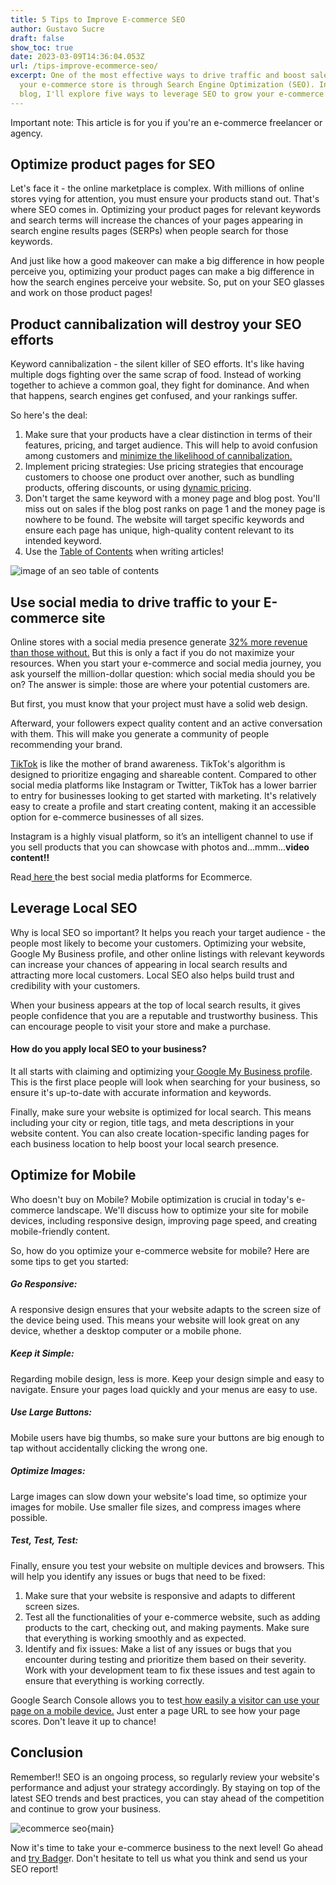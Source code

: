 ```yaml
---
title: 5 Tips to Improve E-commerce SEO
author: Gustavo Sucre
draft: false
show_toc: true
date: 2023-03-09T14:36:04.053Z
url: /tips-improve-ecommerce-seo/
excerpt: One of the most effective ways to drive traffic and boost sales for
  your e-commerce store is through Search Engine Optimization (SEO). In this
  blog, I'll explore five ways to leverage SEO to grow your e-commerce sales.
---
```

Important note: This article is for you if you're an e-commerce freelancer or agency.

## Optimize product pages for SEO

Let's face it - the online marketplace is complex. With millions of online stores vying for attention, you must ensure your products stand out. That's where SEO comes in. Optimizing your product pages for relevant keywords and search terms will increase the chances of your pages appearing in search engine results pages (SERPs) when people search for those keywords.

And just like how a good makeover can make a big difference in how people perceive you, optimizing your product pages can make a big difference in how the search engines perceive your website. So, put on your SEO glasses and work on those product pages!

## Product cannibalization will destroy your SEO efforts

Keyword cannibalization - the silent killer of SEO efforts. It's like having multiple dogs fighting over the same scrap of food. Instead of working together to achieve a common goal, they fight for dominance. And when that happens, search engines get confused, and your rankings suffer.

So here's the deal: 

1. Make sure that your products have a clear distinction in terms of their features, pricing, and target audience. This will help to avoid confusion among customers and [minimize the likelihood of cannibalization.](https://rockcontent.com/blog/product-cannibalization/)
2. Implement pricing strategies: Use pricing strategies that encourage customers to choose one product over another, such as bundling products, offering discounts, or using [dynamic pricing](https://www.omniaretail.com/the-ultimate-guide-to-dynamic-pricing#:~:text=Dynamic%20pricing%20is%20a%20pricing,gets%20confused%20with%20personalized%20pricing.).
3. Don't target the same keyword with a money page and blog post. You'll miss out on sales if the blog post ranks on page 1 and the money page is nowhere to be found. The website will target specific keywords and ensure each page has unique, high-quality content relevant to its intended keyword.
4. Use the [Table of Contents](https://getbadger.io/data-visualization-seo-seporting-guide/) when writing articles!

![image of an seo table of contents ](/img/blog/badger-foto-1.png)

## **Use social media to drive traffic to your E-commerce site** 

Online stores with a social media presence generate [32% more revenue than those without.](https://www.yieldify.com/blog/best-social-media-platforms-for-e-commerce/) But this is only a fact if you do not maximize your resources. When you start your e-commerce and social media journey, you ask yourself the million-dollar question: which social media should you be on? The answer is simple: those are where your potential customers are.

But first, you must know that your project must have a solid web design.

Afterward, your followers expect quality content and an active conversation with them. This will make you generate a community of people recommending your brand.

[TikTok](https://www.shopify.com/es/blog/como-funciona-tik-tok) is like the mother of brand awareness. TikTok's algorithm is designed to prioritize engaging and shareable content. Compared to other social media platforms like Instagram or Twitter, TikTok has a lower barrier to entry for businesses looking to get started with marketing. It's relatively easy to create a profile and start creating content, making it an accessible option for e-commerce businesses of all sizes.

Instagram is a highly visual platform, so it’s an intelligent channel to use if you sell products that you can showcase with photos and...mmm...**video content!!**

Read[ here ](https://www.yieldify.com/blog/best-social-media-platforms-for-e-commerce/)the best social media platforms for Ecommerce.

## Leverage Local SEO

Why is local SEO so important? It helps you reach your target audience - the people most likely to become your customers. Optimizing your website, Google My Business profile, and other online listings with relevant keywords can increase your chances of appearing in local search results and attracting more local customers.
Local SEO also helps build trust and credibility with your customers. 

When your business appears at the top of local search results, it gives people confidence that you are a reputable and trustworthy business. This can encourage people to visit your store and make a purchase.

#### How do you apply local SEO to your business?

It all starts with claiming and optimizing you[r Google My Business profile](https://www.shopify.com/retail/google-business-profile). This is the first place people will look when searching for your business, so ensure it's up-to-date with accurate information and keywords.

Finally, make sure your website is optimized for local search. This means including your city or region, title tags, and meta descriptions in your website content. You can also create location-specific landing pages for each business location to help boost your local search presence.

## Optimize for Mobile

Who doesn't buy on Mobile? Mobile optimization is crucial in today's e-commerce landscape. We'll discuss how to optimize your site for mobile devices, including responsive design, improving page speed, and creating mobile-friendly content.

So, how do you optimize your e-commerce website for mobile? Here are some tips to get you started:

##### Go Responsive:

A responsive design ensures that your website adapts to the screen size of the device being used. This means your website will look great on any device, whether a desktop computer or a mobile phone.

##### Keep it Simple:

Regarding mobile design, less is more. Keep your design simple and easy to navigate. Ensure your pages load quickly and your menus are easy to use.

##### Use Large Buttons:

Mobile users have big thumbs, so make sure your buttons are big enough to tap without accidentally clicking the wrong one.

##### Optimize Images:

Large images can slow down your website's load time, so optimize your images for mobile. Use smaller file sizes, and compress images where possible.

##### **Test, Test, Test:**

Finally, ensure you test your website on multiple devices and browsers. This will help you identify any issues or bugs that need to be fixed: 

1. Make sure that your website is responsive and adapts to different screen sizes. 
2. Test all the functionalities of your e-commerce website, such as adding products to the cart, checking out, and making payments. Make sure that everything is working smoothly and as expected.
3. Identify and fix issues: Make a list of any issues or bugs that you encounter during testing and prioritize them based on their severity. Work with your development team to fix these issues and test again to ensure that everything is working correctly.

Google Search Console allows you to test[ how easily a visitor can use your page on a mobile device.](https://search.google.com/test/mobile-friendly) Just enter a page URL to see how your page scores. Don't leave it up to chance!

## Conclusion

Remember!! SEO is an ongoing process, so regularly review your website's performance and adjust your strategy accordingly. By staying on top of the latest SEO trends and best practices, you can stay ahead of the competition and continue to grow your business.

![ecommerce seo](/img/blog/ecommerce-seo.png){main}

Now it's time to take your e-commerce business to the next level! Go ahead and [try Badge](https://getbadger.io/)r. Don't hesitate to tell us what you think and send us your SEO report!